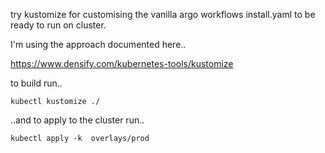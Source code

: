 try kustomize for customising the vanilla argo workflows install.yaml to be ready to run on cluster. 

I'm using the approach documented here.. 

https://www.densify.com/kubernetes-tools/kustomize

to build run.. 
```
kubectl kustomize ./
```
..and to apply to the cluster run..
```
kubectl apply -k  overlays/prod
```

